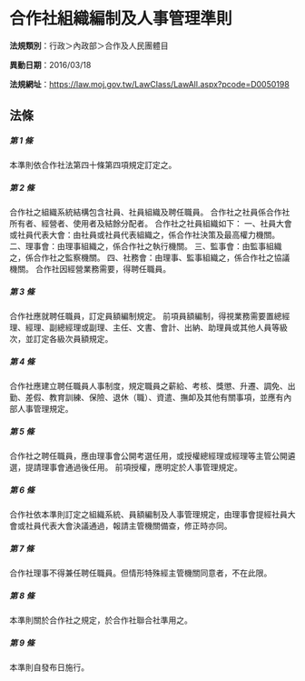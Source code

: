 # 合作社組織編制及人事管理準則

**法規類別**：行政＞內政部＞合作及人民團體目

**異動日期**：2016/03/18  

**法規網址**：https://law.moj.gov.tw/LawClass/LawAll.aspx?pcode=D0050198





## 法條
##### 第 1 條
本準則依合作社法第四十條第四項規定訂定之。

##### 第 2 條
合作社之組織系統結構包含社員、社員組織及聘任職員。
合作社之社員係合作社所有者、經營者、使用者及結餘分配者。
合作社之社員組織如下：
一、社員大會或社員代表大會：由社員或社員代表組織之，係合作社決策及最高權力機關。
二、理事會：由理事組織之，係合作社之執行機關。
三、監事會：由監事組織之，係合作社之監察機關。
四、社務會：由理事、監事組織之，係合作社之協議機關。
合作社因經營業務需要，得聘任職員。

##### 第 3 條
合作社應就聘任職員，訂定員額編制規定。
前項員額編制，得視業務需要置總經理、經理、副總經理或副理、主任、文書、會計、出納、助理員或其他人員等級次，並訂定各級次員額規定。

##### 第 4 條
合作社應建立聘任職員人事制度，規定職員之薪給、考核、獎懲、升遷、調免、出勤、差假、教育訓練、保險、退休（職）、資遣、撫卹及其他有關事項，並應有內部人事管理規定。

##### 第 5 條
合作社之聘任職員，應由理事會公開考選任用，或授權總經理或經理等主管公開遴選，提請理事會通過後任用。
前項授權，應明定於人事管理規定。

##### 第 6 條
合作社依本準則訂定之組織系統、員額編制及人事管理規定，由理事會提經社員大會或社員代表大會決議通過，報請主管機關備查，修正時亦同。

##### 第 7 條
合作社理事不得兼任聘任職員。但情形特殊經主管機關同意者，不在此限。

##### 第 8 條
本準則關於合作社之規定，於合作社聯合社準用之。

##### 第 9 條
本準則自發布日施行。


